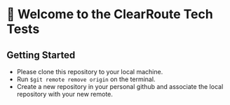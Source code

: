 # 🧪 Welcome to the ClearRoute Tech Tests 

## Getting Started

- Please clone this repository to your local machine.
- Run `$git remote remove origin` on the terminal.
- Create a new repository in your personal github and associate the local repository with your new remote.

